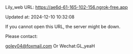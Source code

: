 Lily_web URL: https://ae6d-61-165-102-156.ngrok-free.app

Updated at: 2024-12-10 10:32:08

If you cannot open this URL, the server might be down.

Please contact: 

goley04@foxmail.com Or Wechat:GL_yeaH